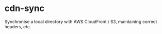 cdn-sync
========

Synchronise a local directory with AWS CloudFront / S3, maintaining correct headers, etc.